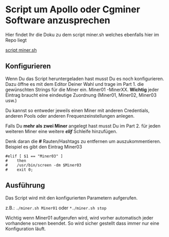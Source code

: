 # Script um Apollo oder Cgminer Software anzusprechen

Hier findet Ihr die Doku zu dem script miner.sh welches ebenfalls hier im Repo liegt 

[script miner.sh](https://github.com/buerzel/HomeAssistant_Miner/blob/main/miner.sh)

## Konfigurieren

Wenn Du das Script heruntergeladen hast musst Du es noch konfigurieren. Dazu öffne es mit dem Editor Deiner Wahl und trage im Part 1. die gewünschten Strings für die Miner ein. Miner01 -MinerXX.
**Wichtig** jeder Eintrag braucht eine eindeutige Zuordnung (Miner01, Miner02, Miner03 usw.)

Du kannst so entweder jeweils einen Miner mit anderen Credentials, anderen Pools oder anderen Frequenzeinstellungen anlegen.

Falls Du **mehr als zwei Miner** angelegt hast musst Du im Part 2. für jeden weiteren Miner eine weitere ***elif*** Schleife hinzufügen. 

Denk daran die ***#*** Rauten/Hashtags zu entfernen um auszukommentieren.
Beispiel es gibt den Eintrag Miner03
```
#elif [ $1 == "Miner03" ]
#    then
#    /usr/bin/screen -dm $Miner03
#    exit 0;
```


## Ausführung
Das Script wird mit den konfigurierten Parametern aufgerufen.

z.B.:
`./miner.sh Miner01` oder `*./miner.sh stop`

Wichtig wenn Miner01 aufgerufen wird, wird vorher automatisch jeder vorhandene screen beendet. So wird sicher gestellt dass immer nur eine Konfiguration läuft.
